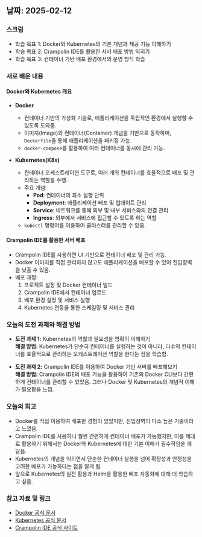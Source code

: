 ## 날짜: 2025-02-12

### 스크럼
- 학습 목표 1: Docker와 Kubernetes의 기본 개념과 제공 기능 이해하기  
- 학습 목표 2: Crampolin IDE를 활용한 서버 배포 방법 익히기  
- 학습 목표 3: 컨테이너 기반 배포 환경에서의 운영 방식 학습  

### 새로 배운 내용  

#### Docker와 Kubernetes 개요  
- **Docker**  
  - 컨테이너 기반의 가상화 기술로, 애플리케이션을 독립적인 환경에서 실행할 수 있도록 도와줌.  
  - 이미지(Image)와 컨테이너(Container) 개념을 기반으로 동작하며, `Dockerfile`을 통해 애플리케이션을 패키징 가능.  
  - `docker-compose`를 활용하여 여러 컨테이너를 동시에 관리 가능.  

- **Kubernetes(K8s)**  
  - 컨테이너 오케스트레이션 도구로, 여러 개의 컨테이너를 효율적으로 배포 및 관리하는 역할을 수행.  
  - 주요 개념:  
    - **Pod**: 컨테이너의 최소 실행 단위  
    - **Deployment**: 애플리케이션 배포 및 업데이트 관리  
    - **Service**: 네트워크를 통해 외부 및 내부 서비스와의 연결 관리  
    - **Ingress**: 외부에서 서비스에 접근할 수 있도록 하는 역할  
  - `kubectl` 명령어를 이용하여 클러스터를 관리할 수 있음.  

#### Crampolin IDE를 활용한 서버 배포  
- Crampolin IDE를 사용하면 UI 기반으로 컨테이너 배포 및 관리 가능.  
- Docker 이미지를 직접 관리하지 않고도 애플리케이션을 배포할 수 있어 진입장벽을 낮출 수 있음.  
- 배포 과정:  
  1. 프로젝트 설정 및 Docker 컨테이너 빌드  
  2. Crampolin IDE에서 컨테이너 업로드  
  3. 배포 환경 설정 및 서비스 실행  
  4. Kubernetes 연동을 통한 스케일링 및 서비스 관리  

### 오늘의 도전 과제와 해결 방법  
- **도전 과제 1:** Kubernetes의 역할과 필요성을 명확히 이해하기  
  **해결 방법:** Kubernetes가 단순히 컨테이너를 실행하는 것이 아니라, 다수의 컨테이너를 효율적으로 관리하는 오케스트레이션 역할을 한다는 점을 학습함.  
 
- **도전 과제 2:** Crampolin IDE를 이용하여 Docker 기반 서버를 배포해보기  
  **해결 방법:** Crampolin IDE의 배포 기능을 활용하여 기존의 Docker CLI보다 간편하게 컨테이너를 관리할 수 있었음. 그러나 Docker 및 Kubernetes의 개념적 이해가 필요함을 느낌.  

### 오늘의 회고  
- Docker를 직접 이용하여 배포한 경험이 있었지만, 진입장벽이 다소 높은 기술이라고 느꼈음.  
- Crampolin IDE를 사용하니 훨씬 간편하게 컨테이너 배포가 가능했지만, 이를 제대로 활용하기 위해서는 Docker와 Kubernetes에 대한 기본 이해가 필수적임을 깨달음.  
- Kubernetes의 개념을 익히면서 단순한 컨테이너 실행을 넘어 확장성과 안정성을 고려한 배포가 가능하다는 점을 알게 됨.  
- 앞으로 Kubernetes의 실전 활용과 Helm을 활용한 배포 자동화에 대해 더 학습하고 싶음.  

### 참고 자료 및 링크  
- [Docker 공식 문서](https://docs.docker.com/)  
- [Kubernetes 공식 문서](https://kubernetes.io/docs/)  
- [Crampolin IDE 공식 사이트](https://crampolin.com/)
